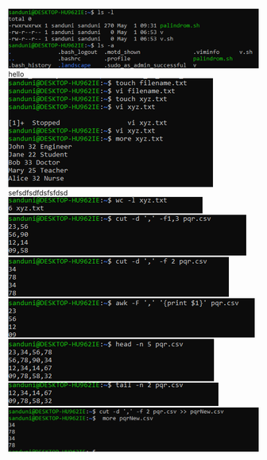 ![output Screenshot](outputs/01.png)<br>
hello  <br>
![output Screenshot](outputs/02.png)
sefsdfsdfdsfsfdsd  <br>
![output Screenshot](outputs/03.png)
![output Screenshot](outputs/04.png)
![output Screenshot](outputs/05.png)
![output Screenshot](outputs/06.png)
![output Screenshot](outputs/07.png)
![output Screenshot](outputs/08.png)
![output Screenshot](outputs/09.png)
